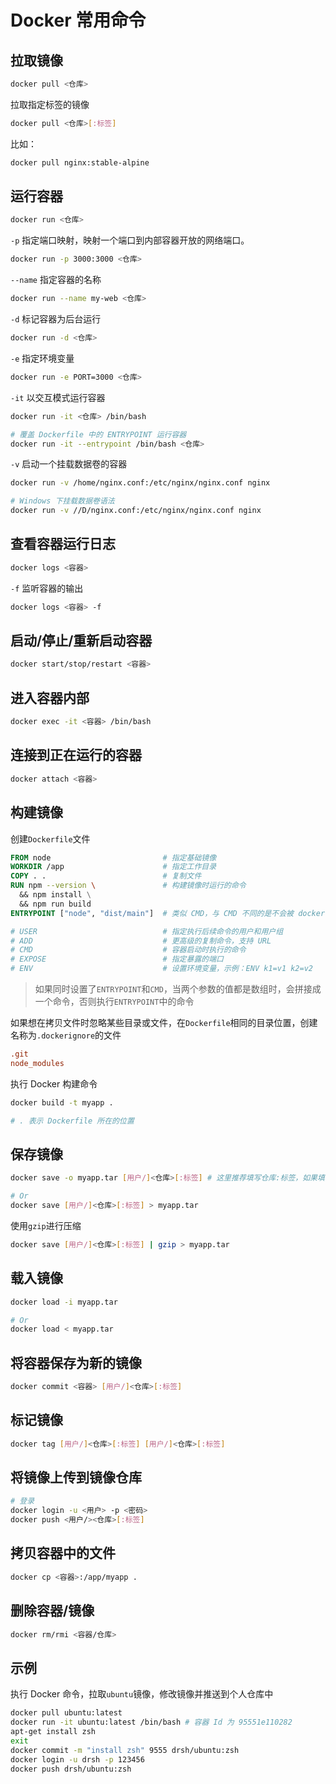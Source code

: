 # Docker 常用命令

## 拉取镜像

```bash
docker pull <仓库>
```

拉取指定标签的镜像

```bash
docker pull <仓库>[:标签]
```

比如：

```bash
docker pull nginx:stable-alpine
```

## 运行容器

```bash
docker run <仓库>
```

`-p` 指定端口映射，映射一个端口到内部容器开放的网络端口。

```bash
docker run -p 3000:3000 <仓库>
```

`--name` 指定容器的名称

```bash
docker run --name my-web <仓库>
```

`-d` 标记容器为后台运行

```bash
docker run -d <仓库>
```

`-e` 指定环境变量

```bash
docker run -e PORT=3000 <仓库>
```

`-it` 以交互模式运行容器

```bash
docker run -it <仓库> /bin/bash

# 覆盖 Dockerfile 中的 ENTRYPOINT 运行容器
docker run -it --entrypoint /bin/bash <仓库>
```

`-v` 启动一个挂载数据卷的容器

```bash
docker run -v /home/nginx.conf:/etc/nginx/nginx.conf nginx

# Windows 下挂载数据卷语法
docker run -v //D/nginx.conf:/etc/nginx/nginx.conf nginx
```

## 查看容器运行日志

```bash
docker logs <容器>
```

`-f` 监听容器的输出

```bash
docker logs <容器> -f
```

## 启动/停止/重新启动容器

```bash
docker start/stop/restart <容器>
```

## 进入容器内部

```bash
docker exec -it <容器> /bin/bash
```

## 连接到正在运行的容器

```bash
docker attach <容器>
```

## 构建镜像

创建`Dockerfile`文件

```Dockerfile
FROM node                         # 指定基础镜像
WORKDIR /app                      # 指定工作目录
COPY . .                          # 复制文件
RUN npm --version \               # 构建镜像时运行的命令
  && npm install \
  && npm run build
ENTRYPOINT ["node", "dist/main"]  # 类似 CMD，与 CMD 不同的是不会被 docker run 中的命令给覆盖，如果想要覆盖必须配合 --entrypoint 参数

# USER                            # 指定执行后续命令的用户和用户组
# ADD                             # 更高级的复制命令，支持 URL
# CMD                             # 容器启动时执行的命令
# EXPOSE                          # 指定暴露的端口
# ENV                             # 设置环境变量，示例：ENV k1=v1 k2=v2
```

> 如果同时设置了`ENTRYPOINT`和`CMD`，当两个参数的值都是数组时，会拼接成一个命令，否则执行`ENTRYPOINT`中的命令

如果想在拷贝文件时忽略某些目录或文件，在`Dockerfile`相同的目录位置，创建名称为`.dockerignore`的文件

```conf
.git
node_modules
```

执行 Docker 构建命令

```bash
docker build -t myapp .

# . 表示 Dockerfile 所在的位置
```

## 保存镜像

```bash
docker save -o myapp.tar [用户/]<仓库>[:标签] # 这里推荐填写仓库:标签，如果填写的是镜像 ID，load 进来的镜像会显示 <none>

# Or
docker save [用户/]<仓库>[:标签] > myapp.tar
```

使用`gzip`进行压缩

```bash
docker save [用户/]<仓库>[:标签] | gzip > myapp.tar
```

## 载入镜像

```bash
docker load -i myapp.tar

# Or
docker load < myapp.tar
```

## 将容器保存为新的镜像

```bash
docker commit <容器> [用户/]<仓库>[:标签]
```

## 标记镜像

```bash
docker tag [用户/]<仓库>[:标签] [用户/]<仓库>[:标签]
```

## 将镜像上传到镜像仓库

```bash
# 登录
docker login -u <用户> -p <密码>
docker push <用户/><仓库>[:标签]
```

## 拷贝容器中的文件

```bash
docker cp <容器>:/app/myapp .
```

## 删除容器/镜像

```bash
docker rm/rmi <容器/仓库>
```

## 示例

执行 Docker 命令，拉取`ubuntu`镜像，修改镜像并推送到个人仓库中

```bash
docker pull ubuntu:latest
docker run -it ubuntu:latest /bin/bash # 容器 Id 为 95551e110282
apt-get install zsh
exit
docker commit -m "install zsh" 9555 drsh/ubuntu:zsh
docker login -u drsh -p 123456
docker push drsh/ubuntu:zsh
```
